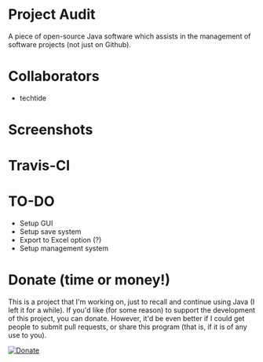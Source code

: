 # Project Audit
A piece of open-source Java software which assists in the management of software projects (not just on Github).

# Collaborators
- techtide


# Screenshots

# Travis-CI

# TO-DO
+ Setup GUI
+ Setup save system
+ Export to Excel option (?)
+ Setup management system


# Donate (time or money!)
This is a project that I'm working on, just to recall and continue using Java (I left it for a while).  If you'd like (for some reason) to support the development of this project, you can donate. However, it'd be even better if I could get people to submit pull requests, or share this program (that is, if it is of any use to you).

[![Donate](https://img.shields.io/badge/Donate-PayPal-green.svg)](https://www.paypal.com/uk/cgi-bin/webscr?cmd=_flow&SESSION=n0dowvozouIYK2ds67n9bl-nPUC4StSp8GblRqeHeMQeDEVCurgOYIp1gEW&dispatch=5885d80a13c0db1f8e263663d3faee8d64813b57e559a2578463e58274899069)
